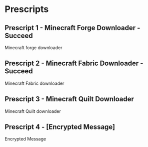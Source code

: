 # Prescripts

## Prescript 1 - Minecraft Forge Downloader - Succeed
Minecraft forge downloader

## Prescript 2 - Minecraft Fabric Downloader - Succeed
Minecraft Fabric downloader

## Prescript 3 - Minecraft Quilt Downloader
Minecraft Quilt downloader

## Prescript 4 - [Encrypted Message]
Encrypted Message

